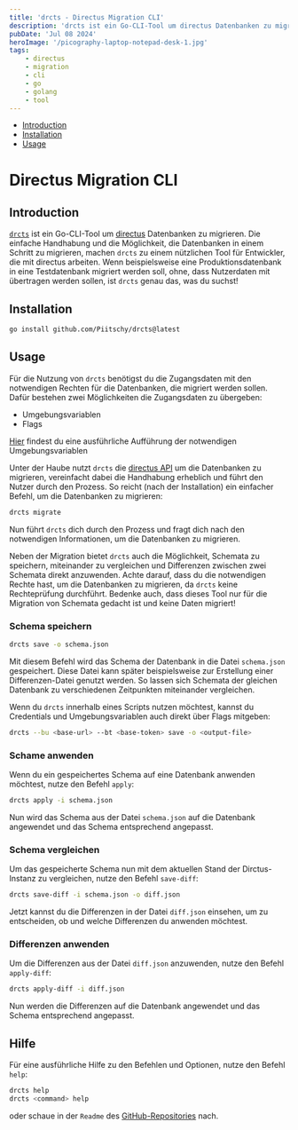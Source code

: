 ```yaml
--- 
title: 'drcts - Directus Migration CLI'
description: 'drcts ist ein Go-CLI-Tool um directus Datenbanken zu migrieren. Die einfache Handhabung und die Möglichkeit, die Datenbanken in einem Schritt zu migrieren, machen drcts zu einem nützlichen Tool für Entwickler, die mit directus arbeiten.'
pubDate: 'Jul 08 2024'
heroImage: '/picography-laptop-notepad-desk-1.jpg'
tags:
    - directus
    - migration
    - cli 
    - go 
    - golang
    - tool 
---
```


<!--toc:start-->
- [Introduction](#introduction)
- [Installation](#installation)
- [Usage](#usage)
<!--toc:end-->

# Directus Migration CLI

## Introduction

[`drcts`](https://github.com/Piitschy/drcts) ist ein Go-CLI-Tool um [directus](https://directus.io/) Datenbanken zu migrieren. 
Die einfache Handhabung und die Möglichkeit, die Datenbanken in einem Schritt zu migrieren, machen `drcts` zu einem nützlichen Tool für Entwickler, die mit directus arbeiten.
Wenn beispielsweise eine Produktionsdatenbank in eine Testdatenbank migriert werden soll, ohne, dass Nutzerdaten mit übertragen werden sollen, ist `drcts` genau das, was du suchst!

## Installation

```bash
go install github.com/Piitschy/drcts@latest
```

## Usage

Für die Nutzung von `drcts` benötigst du die Zugangsdaten mit den notwendigen Rechten für die Datenbanken, die migriert werden sollen.
Dafür bestehen zwei Möglichkeiten die Zugangsdaten zu übergeben:
- Umgebungsvariablen
- Flags

[Hier](https://github.com/Piitschy/drcts?tab=readme-ov-file#environment-variables) findest du eine ausführliche Aufführung der notwendigen Umgebungsvariablen

Unter der Haube nutzt `drcts` die [directus API](https://docs.directus.io/api/reference.html) um die Datenbanken zu migrieren, vereinfacht dabei die Handhabung erheblich und führt den Nutzer durch den Prozess. 
So reicht (nach der Installation) ein einfacher Befehl, um die Datenbanken zu migrieren:

```bash
drcts migrate
```

Nun führt `drcts` dich durch den Prozess und fragt dich nach den notwendigen Informationen, um die Datenbanken zu migrieren.

Neben der Migration bietet `drcts` auch die Möglichkeit, Schemata zu speichern, miteinander zu vergleichen und Differenzen zwischen zwei Schemata direkt anzuwenden.
Achte darauf, dass du die notwendigen Rechte hast, um die Datenbanken zu migrieren, da `drcts` keine Rechteprüfung durchführt.
Bedenke auch, dass dieses Tool nur für die Migration von Schemata gedacht ist und keine Daten migriert!

### Schema speichern

```bash
drcts save -o schema.json
```
Mit diesem Befehl wird das Schema der Datenbank in die Datei `schema.json` gespeichert.
Diese Datei kann später beispielsweise zur Erstellung einer Differenzen-Datei genutzt werden.
So lassen sich Schemata der gleichen Datenbank zu verschiedenen Zeitpunkten miteinander vergleichen.

Wenn du `drcts` innerhalb eines Scripts nutzen möchtest, kannst du Credentials und Umgebungsvariablen auch direkt über Flags mitgeben:

```bash
drcts --bu <base-url> --bt <base-token> save -o <output-file>
```

### Schame anwenden 

Wenn du ein gespeichertes Schema auf eine Datenbank anwenden möchtest, nutze den Befehl `apply`:

```bash
drcts apply -i schema.json
```

Nun wird das Schema aus der Datei `schema.json` auf die Datenbank angewendet und das Schema entsprechend angepasst.

### Schema vergleichen

Um das gespeicherte Schema nun mit dem aktuellen Stand der Dirctus-Instanz zu vergleichen, nutze den Befehl `save-diff`:

```bash
drcts save-diff -i schema.json -o diff.json
```

Jetzt kannst du die Differenzen in der Datei `diff.json` einsehen, um zu entscheiden, ob und welche Differenzen du anwenden möchtest.

### Differenzen anwenden 

Um die Differenzen aus der Datei `diff.json` anzuwenden, nutze den Befehl `apply-diff`:

```bash
drcts apply-diff -i diff.json
```

Nun werden die Differenzen auf die Datenbank angewendet und das Schema entsprechend angepasst.

## Hilfe 

Für eine ausführliche Hilfe zu den Befehlen und Optionen, nutze den Befehl `help`:

```bash
drcts help
drcts <command> help
```
oder schaue in der `Readme` des [GitHub-Repositories](https://github.com/Piitschy/drcts) nach.
